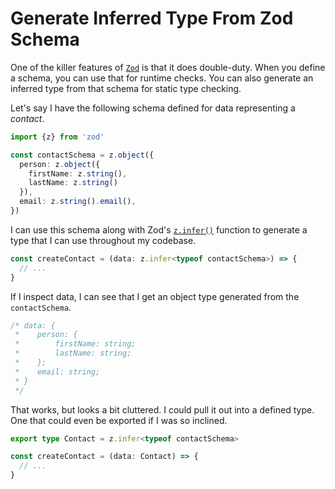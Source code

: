 # Generate Inferred Type From Zod Schema

One of the killer features of [`Zod`](https://github.com/colinhacks/zod) is
that it does double-duty. When you define a schema, you can use that for
runtime checks. You can also generate an inferred type from that schema for
static type checking.

Let's say I have the following schema defined for data representing a
_contact_.

```typescript
import {z} from 'zod'

const contactSchema = z.object({
  person: z.object({
    firstName: z.string(),
    lastName: z.string()
  }),
  email: z.string().email(),
})
```

I can use this schema along with Zod's
[`z.infer()`](https://github.com/colinhacks/zod#type-inference) function to
generate a type that I can use throughout my codebase.

```typescript
const createContact = (data: z.infer<typeof contactSchema>) => {
  // ...
}
```

If I inspect data, I can see that I get an object type generated from the
`contactSchema`.

```typescript
/* data: {
 *    person: {
 *        firstName: string;
 *        lastName: string;
 *    };
 *    email: string;
 * }
 */
```

That works, but looks a bit cluttered. I could pull it out into a defined type.
One that could even be exported if I was so inclined.

```typescript
export type Contact = z.infer<typeof contactSchema>

const createContact = (data: Contact) => {
  // ...
}
```
